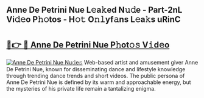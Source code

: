 ## Anne De Petrini Nue L𝚎a𝚔ed N𝚞𝚍e - Part-2nL Vi𝚍𝚎o P𝚑𝚘tos - H𝚘𝚝 O𝚗𝚕yf𝚊ns L𝚎a𝚔s uRinC

# <h2><a href="http://kfe9x2.oniu.top/?m=Anne+De+Petrini+Nue">🔗👉 🔴 Anne De Petrini Nue P𝚑ot𝚘𝚜 V𝚒d𝚎o</a></h2>

[![Anne De Petrini Nue Nu𝚍e𝚜](https://i.imgur.com/0qMVB7G.gif)](http://kfe9x2.oniu.top/?m=Anne+De+Petrini+Nue)
Web-based artist and amusement giver Anne De Petrini Nue, known for disseminating dance and lifestyle knowledge through trending dance trends and short videos. The public persona of Anne De Petrini Nue is defined by its warm and approachable energy, but the mysteries of his private life remain a tantalizing enigma.  
